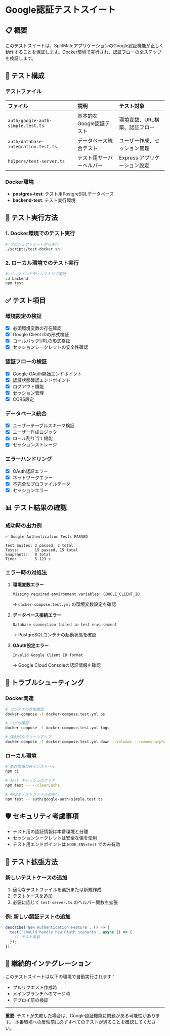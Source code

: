 # Google認証テストスイート

## 📋 概要

このテストスイートは、SplitMateアプリケーションのGoogle認証機能が正しく動作することを保証します。Docker環境で実行され、認証フローの全ステップを検証します。

## 🧪 テスト構成

### テストファイル

| ファイル | 説明 | テスト対象 |
|:---|:---|:---|
| `auth/google-auth-simple.test.ts` | 基本的なGoogle認証テスト | 環境変数、URL構築、認証フロー |
| `auth/database-integration.test.ts` | データベース統合テスト | ユーザー作成、セッション管理 |
| `helpers/test-server.ts` | テスト用サーバーヘルパー | Express アプリケーション設定 |

### Docker環境

- **postgres-test**: テスト用PostgreSQLデータベース
- **backend-test**: テスト実行環境

## 🚀 テスト実行方法

### 1. Docker環境でのテスト実行

```bash
# プロジェクトルートから実行
./scripts/test-docker.sh
```

### 2. ローカル環境でのテスト実行

```bash
# バックエンドディレクトリで実行
cd backend
npm test
```

## ✅ テスト項目

### 環境設定の検証

- [x] 必須環境変数の存在確認
- [x] Google Client IDの形式検証
- [x] コールバックURLの形式検証
- [x] セッションシークレットの安全性確認

### 認証フローの検証

- [x] Google OAuth開始エンドポイント
- [x] 認証状態確認エンドポイント
- [x] ログアウト機能
- [x] セッション管理
- [x] CORS設定

### データベース統合

- [x] ユーザーテーブルスキーマ検証
- [x] ユーザー作成ロジック
- [x] ロール割り当て機能
- [x] セッションストレージ

### エラーハンドリング

- [x] OAuth認証エラー
- [x] ネットワークエラー
- [x] 不完全なプロファイルデータ
- [x] セッションエラー

## 📊 テスト結果の確認

### 成功時の出力例

```
✅ Google Authentication Tests PASSED

Test Suites: 2 passed, 2 total
Tests:       15 passed, 15 total
Snapshots:   0 total
Time:        5.123 s
```

### エラー時の対処法

1. **環境変数エラー**
   ```
   Missing required environment variables: GOOGLE_CLIENT_ID
   ```
   → `docker-compose.test.yml` の環境変数設定を確認

2. **データベース接続エラー**
   ```
   Database connection failed in test environment
   ```
   → PostgreSQLコンテナの起動状態を確認

3. **OAuth設定エラー**
   ```
   Invalid Google Client ID format
   ```
   → Google Cloud Consoleの認証情報を確認

## 🔧 トラブルシューティング

### Docker関連

```bash
# コンテナの状態確認
docker-compose -f docker-compose.test.yml ps

# ログの確認
docker-compose -f docker-compose.test.yml logs

# 強制的なクリーンアップ
docker-compose -f docker-compose.test.yml down --volumes --remove-orphans
```

### ローカル環境

```bash
# 依存関係の再インストール
npm ci

# Jest キャッシュのクリア
npm test -- --clearCache

# 特定のテストファイルの実行
npm test -- auth/google-auth-simple.test.ts
```

## 🛡️ セキュリティ考慮事項

- テスト用の認証情報は本番環境と分離
- セッションシークレットは安全な値を使用
- テスト用エンドポイントは `NODE_ENV=test` でのみ有効

## 📝 テスト拡張方法

### 新しいテストケースの追加

1. 適切なテストファイルを選択または新規作成
2. テストケースを追加
3. 必要に応じて `test-server.ts` のヘルパー関数を拡張

### 例: 新しい認証テストの追加

```typescript
describe('New Authentication Feature', () => {
  test('should handle new OAuth scenario', async () => {
    // テスト実装
  });
});
```

## 🔄 継続的インテグレーション

このテストスイートは以下の環境で自動実行されます：

- プルリクエスト作成時
- メインブランチへのマージ時
- デプロイ前の検証

---

**重要**: テストが失敗した場合は、Google認証機能に問題がある可能性があります。
本番環境への反映前に必ずすべてのテストが通ることを確認してください。 
